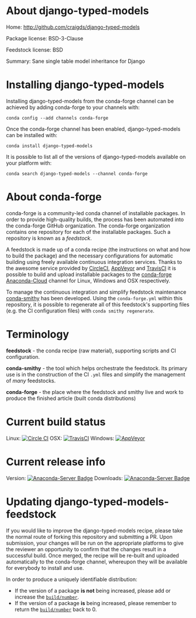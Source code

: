 About django-typed-models
=========================

Home: http://github.com/craigds/django-typed-models

Package license: BSD-3-Clause

Feedstock license: BSD

Summary: Sane single table model inheritance for Django



Installing django-typed-models
==============================

Installing django-typed-models from the conda-forge channel can be achieved by adding conda-forge to your channels with:

```
conda config --add channels conda-forge
```

Once the conda-forge channel has been enabled, django-typed-models can be installed with:

```
conda install django-typed-models
```

It is possible to list all of the versions of django-typed-models available on your platform with:

```
conda search django-typed-models --channel conda-forge
```


About conda-forge
=================

conda-forge is a community-led conda channel of installable packages.
In order to provide high-quality builds, the process has been automated into the
conda-forge GitHub organization. The conda-forge organization contains one repository 
for each of the installable packages. Such a repository is known as a *feedstock*.

A feedstock is made up of a conda recipe (the instructions on what and how to build
the package) and the necessary configurations for automatic building using freely
available continuous integration services. Thanks to the awesome service provided by
[CircleCI](https://circleci.com/), [AppVeyor](http://www.appveyor.com/)
and [TravisCI](https://travis-ci.org/) it is possible to build and upload installable
packages to the [conda-forge](https://anaconda.org/conda-forge)
[Anaconda-Cloud](http://docs.anaconda.org/) channel for Linux, Windows and OSX respectively.

To manage the continuous integration and simplify feedstock maintenance
[conda-smithy](http://github.com/conda-forge/conda-smithy) has been developed.
Using the ``conda-forge.yml`` within this repository, it is possible to regenerate all of
this feedstock's supporting files (e.g. the CI configuration files) with ``conda smithy regenerate``.


Terminology
===========

**feedstock** - the conda recipe (raw material), supporting scripts and CI configuration.

**conda-smithy** - the tool which helps orchestrate the feedstock.
                   Its primary use is in the construction of the CI ``.yml`` files
                   and simplify the management of *many* feedstocks.

**conda-forge** - the place where the feedstock and smithy live and work to
                  produce the finished article (built conda distributions)

Current build status
====================
Linux: [![Circle CI](https://circleci.com/gh/conda-forge/django-typed-models-feedstock.svg?style=svg)](https://circleci.com/gh/conda-forge/django-typed-models-feedstock)
OSX: [![TravisCI](https://travis-ci.org/conda-forge/django-typed-models-feedstock.svg?branch=master)](https://travis-ci.org/conda-forge/django-typed-models-feedstock) 
Windows: [![AppVeyor](https://ci.appveyor.com/api/projects/status/github/conda-forge/django-typed-models-feedstock?svg=True)](https://ci.appveyor.com/project/conda-forge/django-typed-models-feedstock/branch/master)

Current release info
====================
Version: [![Anaconda-Server Badge](https://anaconda.org/conda-forge/django-typed-models/badges/version.svg)](https://anaconda.org/conda-forge/django-typed-models)
Downloads: [![Anaconda-Server Badge](https://anaconda.org/conda-forge/django-typed-models/badges/downloads.svg)](https://anaconda.org/conda-forge/django-typed-models)


Updating django-typed-models-feedstock
======================================

If you would like to improve the django-typed-models recipe, please take the normal
route of forking this repository and submitting a PR. Upon submission, your changes will
be run on the appropriate platforms to give the reviewer an opportunity to confirm that the
changes result in a successful build. Once merged, the recipe will be re-built and uploaded
automatically to the conda-forge channel, whereupon they will be available for everybody to
install and use.

In order to produce a uniquely identifiable distribution:
 * If the version of a package **is not** being increased, please add or increase
   the [``build/number``](http://conda.pydata.org/docs/building/meta-yaml.html#build-number-and-string). 
 * If the version of a package **is** being increased, please remember to return
   the [``build/number``](http://conda.pydata.org/docs/building/meta-yaml.html#build-number-and-string)
   back to 0.
